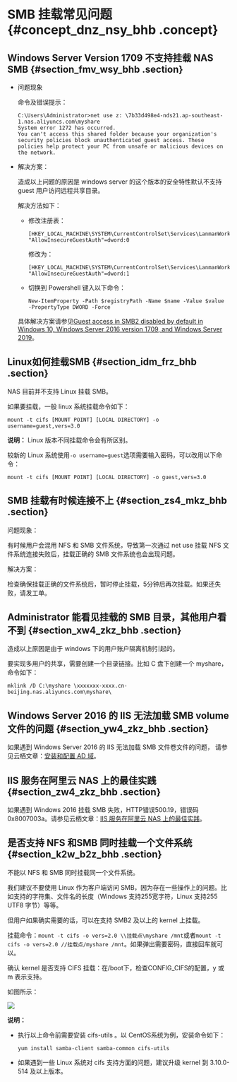 # SMB 挂载常见问题 {#concept_dnz_nsy_bhb .concept}

## Windows Server Version 1709 不支持挂载 NAS SMB {#section_fmv_wsy_bhb .section}

-   问题现象

    命令及错误提示：

    ```
    C:\Users\Administrator>net use z: \7b33d498e4-nds21.ap-southeast-1.nas.aliyuncs.com\myshare
    System error 1272 has occurred.
    You can't access this shared folder because your organization's security policies block unauthenticated guest access. These policies help protect your PC from unsafe or malicious devices on the network.
    ```

-   解决方案：

    造成以上问题的原因是 windows server 的这个版本的安全特性默认不支持guest 用户访问远程共享目录。

    解决方法如下：

    -   修改注册表：

        ```
        [HKEY_LOCAL_MACHINE\SYSTEM\CurrentControlSet\Services\LanmanWorkstation\Parameters]
        "AllowInsecureGuestAuth"=dword:0
        ```

        修改为：

        ```
        [HKEY_LOCAL_MACHINE\SYSTEM\CurrentControlSet\Services\LanmanWorkstation\Parameters]
        "AllowInsecureGuestAuth"=dword:1
        ```

    -   切换到 Powershell 键入以下命令：

        ```
        New-ItemProperty -Path $registryPath -Name $name -Value $value -PropertyType DWORD -Force
        ```

    具体解决方案请参见[Guest access in SMB2 disabled by default in Windows 10, Windows Server 2016 version 1709, and Windows Server 2019](https://support.microsoft.com/en-us/help/4046019/guest-access-in-smb2-disabled-by-default-in-windows-10-and-windows-ser)。


## Linux如何挂载SMB {#section_idm_frz_bhb .section}

NAS 目前并不支持 Linux 挂载 SMB。

如果要挂载，一般 linux 系统挂载命令如下：

```
mount -t cifs [MOUNT POINT] [LOCAL DIRECTORY] -o username=guest,vers=3.0
```

**说明：** Linux 版本不同挂载命令会有所区别。

较新的 Linux 系统使用`-o username=guest`选项需要输入密码，可以改用以下命令：

```
mount -t cifs [MOUNT POINT] [LOCAL DIRECTORY] -o guest,vers=3.0
```

## SMB 挂载有时候连接不上 {#section_zs4_mkz_bhb .section}

问题现象：

有时候用户会混用 NFS 和 SMB 文件系统，导致第一次通过 net use 挂载 NFS 文件系统连接失败后，挂载正确的 SMB 文件系统也会出现问题。

解决方案：

检查确保挂载正确的文件系统后，暂时停止挂载，5分钟后再次挂载。如果还失败，请发工单。

## Administrator 能看见挂载的 SMB 目录，其他用户看不到 {#section_xw4_zkz_bhb .section}

造成以上原因是由于 windows 下的用户账户隔离机制引起的。

要实现多用户的共享，需要创建一个目录链接。比如 C 盘下创建一个 myshare，命令如下：

```
mklink /D C:\myshare \xxxxxxx-xxxx.cn-beijing.nas.aliyuncs.com\myshare\
```

## Windows Server 2016 的 IIS 无法加载 SMB volume 文件的问题 {#section_yw4_zkz_bhb .section}

如果遇到 Windows Server 2016 的 IIS 无法加载 SMB 文件卷文件的问题， 请参见云栖文章：[安装和配置 AD 域](https://yq.aliyun.com/articles/692463)。

## IIS 服务在阿里云 NAS 上的最佳实践 {#section_zw4_zkz_bhb .section}

如果遇到 Windows 2016 挂载 SMB 失败，HTTP错误500.19，错误码0x8007003a。请参见云栖文章：[IIS 服务在阿里云 NAS 上的最佳实践](https://yq.aliyun.com/articles/692462)。

## 是否支持 NFS 和SMB 同时挂载一个文件系统 {#section_k2w_b2z_bhb .section}

不能以 NFS 和 SMB 同时挂载同一个文件系统。

我们建议不要使用 Linux 作为客户端访问 SMB，因为存在一些操作上的问题。比如支持的字符集、文件名的长度（Windows 支持255宽字符，Linux 支持255 UTF8 字节）等等。

但用户如果确实需要的话，可以在支持 SMB2 及以上的 kernel 上挂载。

挂载命令：`mount -t cifs -o vers=2.0 \\挂载点\myshare /mnt`或者`mount -t cifs -o vers=2.0 //挂载点/myshare /mnt`。如果弹出需要密码，直接回车就可以。

确认 kernel 是否支持 CIFS 挂载：在/boot下，检查CONFIG\_CIFS的配置，y 或 m 表示支持。

如图所示：

![](http://static-aliyun-doc.oss-cn-hangzhou.aliyuncs.com/assets/img/137459/155288141540796_zh-CN.png)

**说明：** 

-   执行以上命令前需要安装 cifs-utils 。以 CentOS系统为例，安装命令如下：

    ```
    yum install samba-client samba-common cifs-utils
    ```

-   如果遇到一些 Linux 系统对 cifs 支持方面的问题，建议升级 kernel 到 3.10.0-514 及以上版本。

